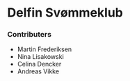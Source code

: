 # Delfin Svømmeklub
[logo]: https://github.com/AndreasVikke/Delfin-Sv-mmeklub/tree/master/Delfin/src/images/Logo.png "Logo"

### Contributers
- Martin Frederiksen
- Nina Lisakowski
- Celina Dencker
- Andreas Vikke
